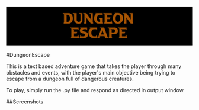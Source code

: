 ![](images/DungeonEscapeLogo.jpg) 

#DungeonEscape

This is a text based adventure game that takes the player through
many obstacles and events, with the player's main objective being
trying to escape from a dungeon full of dangerous creatures.

To play, simply run the .py file and respond as directed in output window.  

##Screenshots
